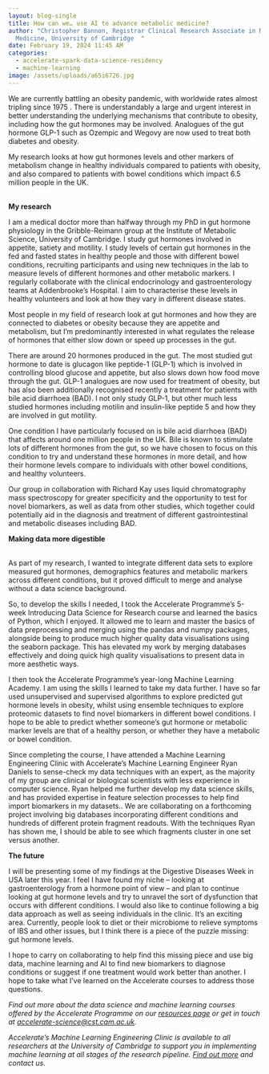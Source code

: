 ```yaml
---
layout: blog-single
title: How can we… use AI to advance metabolic medicine?
author: "Christopher Bannon, Registrar Clinical Research Associate in Metabolic
  Medicine, University of Cambridge  "
date: February 19, 2024 11:45 AM
categories:
  - accelerate-spark-data-science-residency
  - machine-learning
image: /assets/uploads/a65i6726.jpg
---
```

We are currently battling an obesity pandemic, with worldwide rates almost tripling since 1975  . There is understandably a large and urgent interest in better understanding the underlying mechanisms that contribute to obesity, including how the gut hormones may be involved. Analogues of the gut hormone GLP-1 such as Ozempic and Wegovy are now used to treat both diabetes and obesity. 

My research looks at how gut hormones levels and other markers of metabolism change in healthy individuals compared to patients with obesity, and also compared to patients with bowel conditions which impact 6.5 million people in the UK.

\
**My research** 

I am a medical doctor more than halfway through my PhD in gut hormone physiology in the Gribble-Reimann group at the Institute of Metabolic Science, University of Cambridge.  I study gut hormones involved in appetite, satiety and motility. I study levels of certain gut hormones in the fed and fasted states in healthy people and those with different bowel conditions, recruiting participants and using new techniques in the lab to measure levels of different hormones and other metabolic markers. I regularly collaborate with the clinical endocrinology and gastroenterology teams at Addenbrooke’s Hospital. I aim to characterise these levels in healthy volunteers and look at how they vary in different disease states. 

Most people in my field of research look at gut hormones and how they are connected to diabetes or obesity because they are appetite and metabolism, but I’m predominantly interested in what regulates the release of hormones that either slow down or speed up processes in the gut.

There are around 20 hormones produced in the gut.  The most studied gut hormone to date is glucagon like peptide-1 (GLP-1) which is involved in controlling blood glucose and appetite, but also slows down how food move through the gut.  GLP-1 analogues are now used for treatment of obesity, but has also been additionally recognised recently a treatment for patients with bile acid diarrhoea (BAD).  I not only study GLP-1, but other much less studied hormones including motilin and insulin-like peptide 5 and how they are involved in gut motility. 

One condition I have particularly focused on is bile acid diarrhoea (BAD) that affects around one million people  in the UK. Bile is known to stimulate lots of different hormones from the gut, so we have chosen to focus on this condition to try and understand these hormones in more detail, and how their hormone levels compare to individuals with other bowel conditions, and healthy volunteers.

Our group in collaboration with Richard Kay uses liquid chromatography mass spectroscopy for greater specificity and the opportunity to test for novel biomarkers, as well as data from other studies, which together could potentially aid in the diagnosis and treatment of different gastrointestinal and metabolic diseases including BAD.

**Making data more digestible**

\
As part of my research, I wanted to integrate different data sets to explore measured gut hormones, demographics features and metabolic markers across different conditions, but it proved difficult to merge and analyse without a data science background. 

So, to develop the skills I needed, I took the Accelerate Programme’s 5-week Introducing Data Science for Research course and learned the basics of Python, which I enjoyed. It allowed me to learn and master the basics of data preprocessing and merging using the pandas and numpy packages, alongside being to produce much higher quality data visualisations using the seaborn package.  This has elevated my work by merging databases effectively and doing quick high quality visualisations to present data in more aesthetic ways.

I then took the Accelerate Programme’s year-long Machine Learning Academy.  I am using the skills I learned to take my data further.  I have so far used unsupervised and supervised algorithms to explore   predicted gut hormone levels in obesity, whilst using ensemble techniques to explore proteomic datasets to find novel biomarkers in different bowel conditions. I hope to be able to predict whether someone’s gut hormone or metabolic marker levels are that of a healthy person, or whether they have a metabolic or bowel condition.

Since completing the course, I have attended a Machine Learning Engineering Clinic with Accelerate’s Machine Learning Engineer Ryan Daniels  to sense-check my data techniques with an expert, as the majority of my group are clinical or biological scientists with less experience in computer science. Ryan helped me further develop my data science skills, and has provided expertise in feature selection processes to help find import biomarkers in my datasets.. We are collaborating on a forthcoming project involving big databases incorporating different conditions and hundreds of different protein fragment readouts. With the techniques Ryan has shown me, I should be able to see which fragments cluster in one set versus another.

**The future**

I will be presenting some of my findings at the Digestive Diseases Week in USA later this year. I feel I have found my niche – looking at gastroenterology from a hormone point of view – and plan to continue looking at gut hormone levels and try to unravel the sort of dysfunction that occurs with different conditions. I would also like to continue following a big data approach as well as seeing individuals in the clinic. It’s an exciting area. Currently, people look to diet or their microbiome to relieve symptoms of IBS and other issues, but I think there is a piece of the puzzle missing: gut hormone levels. 

I hope to carry on collaborating to help find this missing piece and use big data, machine learning and AI to find new biomarkers to diagnose conditions or suggest if one treatment would work better than another. I hope to take what I’ve learned on the Accelerate courses to address those questions.

*Find out more about the data science and machine learning courses offered by the Accelerate Programme on our [resources page](https://acceleratescience.github.io/resources) or get in touch at accelerate-science@cst.cam.ac.uk.*

*Accelerate’s Machine Learning Engineering Clinic is available to all researchers at the University of Cambridge to support you in implementing machine learning at all stages of the research pipeline. [Find out more](https://acceleratescience.github.io/machine-learning-clinic) and contact us.*
